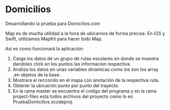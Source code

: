 # Domicilios

Desarrollando la prueba para Domicilios.com

 Map es de mucha utilidad a la hora de ubicarnos de forma precisa. En iOS y Swift, utilizamos MapKit para hacer todo Map.

Así es como funcionará la aplicación:
1. Carga los datos de un grupo de rutas escolares en donde se muestra dandoles click en los puntos las informacion respectiva.
2. Analiza los datos en unas variables dinamicas como los son los array ,en objetos de la base .
3. Mostrara el reccorido  en el mapa con anotación de la respectiva ruta.
4. Obtener la ubicación punto por punto del trayecto.
5. En la rama master se encuentra el codigo del programa y en la rama project-files esta todos archivos del proyecto como lo es PruebaDomicilios.xcodeproj.













